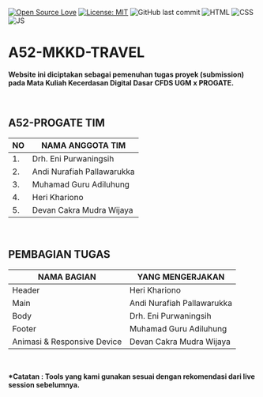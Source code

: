 [![Open Source Love](https://badges.frapsoft.com/os/v1/open-source.svg?style=flat)](https://github.com/ellerbrock/open-source-badges/)
[![License: MIT](https://img.shields.io/badge/License-MIT-green.svg)](https://opensource.org/licenses/MIT)
![GitHub last commit](https://img.shields.io/github/last-commit/devancakra/A52-MKKD-TRAVEL)
![HTML](https://img.shields.io/badge/-html-red?style=flat&logo=html5&logoColor=white)
![CSS](https://img.shields.io/badge/-css-blue.svg?&logo=css3&logoColor=white)
![JS](https://img.shields.io/badge/-javascript-yellow.svg?&logo=javascript&logoColor=white)

# A52-MKKD-TRAVEL
<b>Website ini diciptakan sebagai pemenuhan tugas proyek (submission) pada Mata Kuliah Kecerdasan Digital Dasar CFDS UGM x PROGATE.</p>

<br>

## A52-PROGATE TIM
| NO | NAMA ANGGOTA TIM |
| --- | --- |
| 1. | Drh. Eni Purwaningsih |
| 2. | Andi Nurafiah Pallawarukka |
| 3. | Muhamad Guru Adiluhung |
| 4. | Heri Khariono |
| 5. | Devan Cakra Mudra Wijaya |

<br>

## PEMBAGIAN TUGAS
| NAMA BAGIAN | YANG MENGERJAKAN |
| --- | --- |
| Header | Heri Khariono |
| Main | Andi Nurafiah Pallawarukka |
| Body | Drh. Eni Purwaningsih |
| Footer | Muhamad Guru Adiluhung |
| Animasi & Responsive Device | Devan Cakra Mudra Wijaya |

<br>

*Catatan : Tools yang kami gunakan sesuai dengan rekomendasi dari live session sebelumnya.
